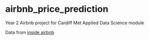 # airbnb_price_prediction

Year 2 Airbnb project for Cardiff Met Applied Data Science module

Data from [inside airbnb](https://insideairbnb.com/get-the-data)
